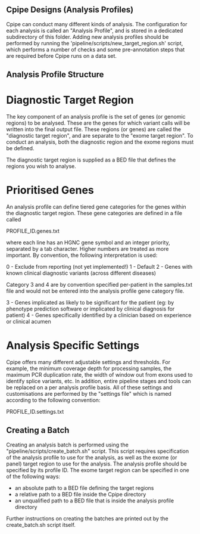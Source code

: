 Cpipe Designs (Analysis Profiles)
----------------------------------

Cpipe can conduct many different kinds of analysis. The configuration for each
analysis is called an "Analysis Profile", and is stored in a dedicated subdirectory
of this folder. Adding new analysis profiles should be performed by running
the 'pipeline/scripts/new_target_region.sh' script, which performs a number of checks
and some pre-annotation steps that are required before Cpipe runs on a data set.

## Analysis Profile Structure

# Diagnostic Target Region
The key component of an analysis profile is the set of genes (or genomic regions) to 
be analysed. These are the genes for which variant calls will be written into
the final output file. These regions (or genes) are called the "diagnostic
target region", and are separate to the "exome target region". To conduct an
analysis, both the diagnostic region and the exome regions must be defined.

The diagnostic target region is supplied as a BED file that defines the regions
you wish to analyse.

# Prioritised Genes
An analysis profile can define tiered gene categories for the genes within the
diagnostic target region. These gene categories are defined in a file called

  PROFILE_ID.genes.txt

where each line has an HGNC gene symbol and an integer priority, separated by a
tab character. Higher numbers are treated as more important. By convention, the
following interpretation is used:

  0 - Exclude from reporting (not yet implemented!)
  1 - Default
  2 - Genes with known clinical diagnostic variants (across different diseases)

Category 3 and 4 are by convention specified per-patient in the samples.txt 
file and would not be entered into the analysis profile gene category file.

  3 - Genes implicated as likely to be significant for the patient (eg: by 
      phenotype prediction software or implicated by clinical diagnosis for
      patient)
  4 - Genes specifically identified by a clinician based on experience or 
      clinical acumen

# Analysis Specific Settings

Cpipe offers many different adjustable settings and thresholds. For example, the 
minimum coverage depth for processing samples, the maximum PCR duplication rate,
the width of window out from exons used to identify splice variants, etc. In
addition, entire pipeline stages and tools can be replaced on a per analysis
profile basis. All of these settings and customisations are performed by the
"settings file" which is named according to the following convention:

  PROFILE_ID.settings.txt


## Creating a Batch

Creating an analysis batch is performed using the
"pipeline/scripts/create_batch.sh" script. This script requires specification of
the analysis profile to use for the analysis, as well as the exome (or panel)
target region to use for the analysis. The analysis profile should be specified
by its profile ID. The exome target region can be specified in one of the
following ways:

  * an absolute path to a BED file defining the target regions
  * a relative path to a BED file inside the Cpipe directory
  * an unqualified path to a BED file that is inside the analysis profile
    directory

Further instructions on creating the batches are printed out by the
create_batch.sh script itself.
